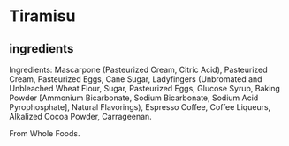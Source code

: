 # Tiramisu

## ingredients
Ingredients: Mascarpone (Pasteurized Cream, Citric Acid), Pasteurized Cream, Pasteurized Eggs, Cane Sugar, Ladyfingers (Unbromated and Unbleached Wheat Flour, Sugar, Pasteurized Eggs, Glucose Syrup, Baking Powder [Ammonium Bicarbonate, Sodium Bicarbonate, Sodium Acid Pyrophosphate], Natural Flavorings), Espresso Coffee, Coffee Liqueurs, Alkalized Cocoa Powder, Carrageenan.

From Whole Foods.
